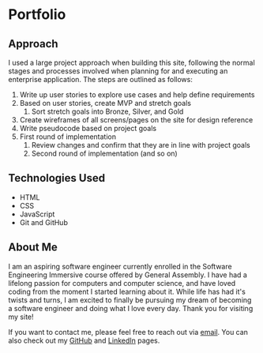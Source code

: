 # Portfolio

## Approach

I used a large project approach when building this site, following the normal stages and processes involved when planning for and executing an enterprise application.  The steps are outlined as follows:

1. Write up user stories to explore use cases and help define requirements
2. Based on user stories, create MVP and stretch goals
    1. Sort stretch goals into Bronze, Silver, and Gold
3. Create wireframes of all screens/pages on the site for design reference
3. Write pseudocode based on project goals
4. First round of implementation
    1. Review changes and confirm that they are in line with project goals
    2. Second round of implementation (and so on)

## Technologies Used

- HTML
- CSS
- JavaScript
- Git and GitHub

## About Me

I am an aspiring software engineer currently enrolled in the Software Engineering Immersive course offered by General Assembly.  I have had a lifelong passion for computers and computer science, and have loved coding from the moment I started learning about it.  While life has had it's twists and turns, I am excited to finally be pursuing my dream of becoming a software engineer and doing what I love every day.  Thank you for visiting my site!

If you want to contact me, please feel free to reach out via [email](mailto:andrewretherford@gmail.com).  You can also check out my [GitHub](https://github.com/andrewretherford) and [LinkedIn](https://www.linkedin.com/in/andrew-retherford) pages.

